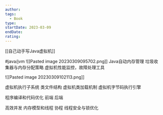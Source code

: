 ```yaml
---
author: 
tags:
  - Book
type: 
startDate: 2023-03-09
endDate: 
rating: 
---
```


[[自己动手写Java虚拟机]]


#java/jvm
![[Pasted image 20230309095702.png]]
Java自动内存管理
	垃圾收集器与内存分配策略
	虚拟机性能监控，故障处理工具

![[Pasted image 20230309102113.png]]

虚拟机执行子系统
	类文件结构
	虚拟机类加载机制
	虚拟机字节码执行引擎

程序编译和代码优化
	前端
	后端

高效并发
	内存模型和线程
	协程
	线程安全与锁优化

























